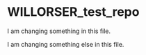# WILLORSER_test_repo

I am changing something in this file.

I am changing something else in this file.